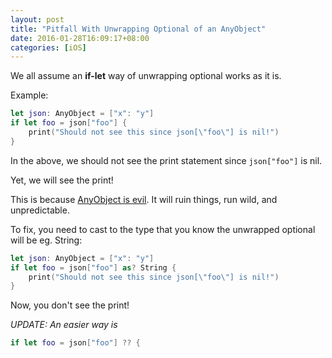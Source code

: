 ```yaml
---
layout: post
title: "Pitfall With Unwrapping Optional of an AnyObject"
date: 2016-01-28T16:09:17+08:00
categories: [iOS]
---
```


We all assume an **if-let** way of unwrapping optional works as it is.

Example:

```swift
let json: AnyObject = ["x": "y"]
if let foo = json["foo"] {
    print("Should not see this since json[\"foo\"] is nil!")
}
```

In the above, we should not see the print statement since `json["foo"]` is nil.

Yet, we will see the print!

This is because [AnyObject is evil](http://stackoverflow.com/a/28531068/242682). It will ruin things, run wild, and unpredictable.

To fix, you need to cast to the type that you know the unwrapped optional will be eg. String:

```swift
let json: AnyObject = ["x": "y"]
if let foo = json["foo"] as? String {
    print("Should not see this since json[\"foo\"] is nil!")
}
```
Now, you don't see the print!

_UPDATE: An easier way is_

```swift
if let foo = json["foo"] ?? {
```
